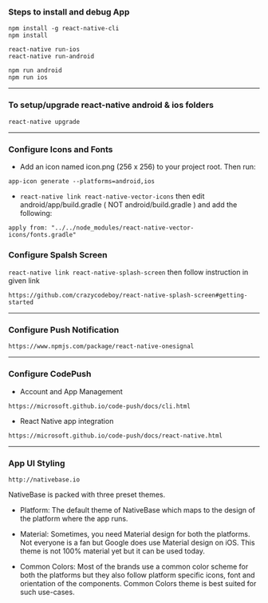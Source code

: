### Steps to install and debug App
```
npm install -g react-native-cli
npm install

react-native run-ios
react-native run-android

npm run android
npm run ios
```

---

### To setup/upgrade react-native android & ios folders

```
react-native upgrade
```

---

### Configure Icons and Fonts
- Add an icon named icon.png (256 x 256) to your project root. Then run:
```
app-icon generate --platforms=android,ios
```

- `react-native link react-native-vector-icons` then edit android/app/build.gradle ( NOT android/build.gradle ) and add the following:
```
apply from: "../../node_modules/react-native-vector-icons/fonts.gradle"
```

### Configure Spalsh Screen

`react-native link react-native-splash-screen` then follow instruction in given link
```
https://github.com/crazycodeboy/react-native-splash-screen#getting-started
```

---

### Configure Push Notification
```
https://www.npmjs.com/package/react-native-onesignal
```

---

### Configure CodePush
- Account and App Management
```
https://microsoft.github.io/code-push/docs/cli.html
```

- React Native app integration
```
https://microsoft.github.io/code-push/docs/react-native.html
```

---

### App UI Styling
```
http://nativebase.io
```

NativeBase is packed with three preset themes.

- Platform: The default theme of NativeBase which maps to the design of the platform where the app runs.

- Material: Sometimes, you need Material design for both the platforms. Not everyone is a fan but Google does use Material design on iOS. This theme is not 100% material yet but it can be used today.

- Common Colors: Most of the brands use a common color scheme for both the platforms but they also follow platform specific icons, font and orientation of the components. Common Colors theme is best suited for such use-cases.
